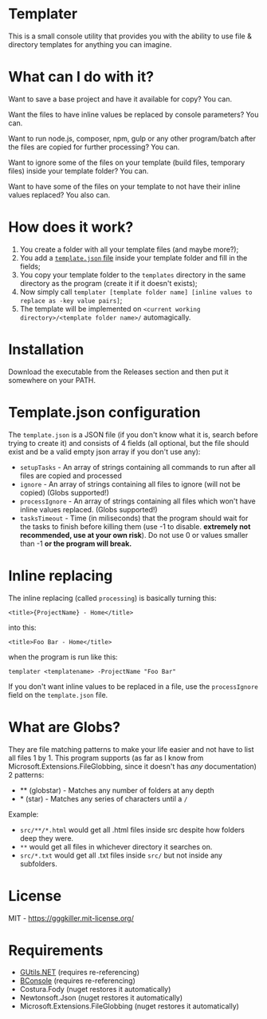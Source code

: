 # Templater

This is a small console utility that provides you with the ability to use file & directory templates for anything you can imagine.

# What can I do with it?
Want to save a base project and have it available for copy?
You can.

Want the files to have inline values be replaced by console parameters?
You can.

Want to run node.js, composer, npm, gulp or any other program/batch after the files are copied for further processing?
You can.

Want to ignore some of the files on your template (build files, temporary files) inside your template folder?
You can.

Want to have some of the files on your template to not have their inline values replaced?
You also can.

# How does it work?

1. You create a folder with all your template files (and maybe more?);
2. You add a [`template.json` file](https://github.com/GGG-KILLER/Templater#templatejson-configuration) inside your template folder and fill in the fields;
3. You copy your template folder to the `templates` directory in the same directory as the program (create it if it doesn't exists);
4. Now simply call `templater [template folder name] [inline values to replace as -key value pairs]`;
5. The template will be implemented on `<current working directory>/<template folder name>/` automagically.

# Installation
Download the executable from the Releases section and then put it somewhere on your PATH.

# Template.json configuration
The `template.json` is a JSON file (if you don't know what it is, search before trying to create it) and consists of 4 fields (all optional, but the file should exist and be a valid empty json array if you don't use any):

- `setupTasks` - An array of strings containing all commands to run after all files are copied and processed
- `ignore` - An array of strings containing all files to ignore (will not be copied) (Globs supported!)
- `processIgnore` - An array of strings containing all files which won't have inline values replaced. (Globs supported!)
- `tasksTimeout` - Time (in miliseconds) that the program should wait for the tasks to finish before killing them (use -1 to disable. **extremely not recommended, use at your own risk**). Do not use 0 or values smaller than -1 **or the program will break.**

# Inline replacing
The inline replacing (called `processing`) is basically turning this:

`<title>{ProjectName} - Home</title>`

into this:

`<title>Foo Bar - Home</title>`

when the program is run like this:

`templater <templatename> -ProjectName "Foo Bar"`

If you don't want inline values to be replaced in a file, use the `processIgnore` field on the `template.json` file.

# What are Globs?
They are file matching patterns to make your life easier and not have to list all files 1 by 1.
This program supports (as far as I know from Microsoft.Extensions.FileGlobbing, since it doesn't has *any* documentation) 2 patterns:

- \*\* (globstar) - Matches any number of folders at any depth
- \* (star) - Matches any series of characters until a `/`

Example:

- `src/**/*.html` would get all .html files inside src despite how folders deep they were.
- `**` would get all files in whichever directory it searches on.
- `src/*.txt` would get all .txt files inside `src/` but not inside any subfolders.

# License
MIT - https://gggkiller.mit-license.org/

# Requirements

- [GUtils.NET](https://github.com/GGG-KILLER/GUtils.NET) (requires re-referencing)
- [BConsole](https://github.com/GGG-KILLER/GUtils.NET) (requires re-referencing)
- Costura.Fody (nuget restores it automatically)
- Newtonsoft.Json (nuget restores it automatically)
- Microsoft.Extensions.FileGlobbing (nuget restores it automatically)